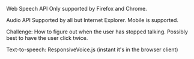Web Speech API
Only supported by Firefox and Chrome.

Audio API
Supported by all but Internet Explorer. Mobile is supported.

Challenge:
How to figure out when the user has stopped talking. Possibly best to have the user click twice.

Text-to-speech:
ResponsiveVoice.js (instant it's in the browser client)